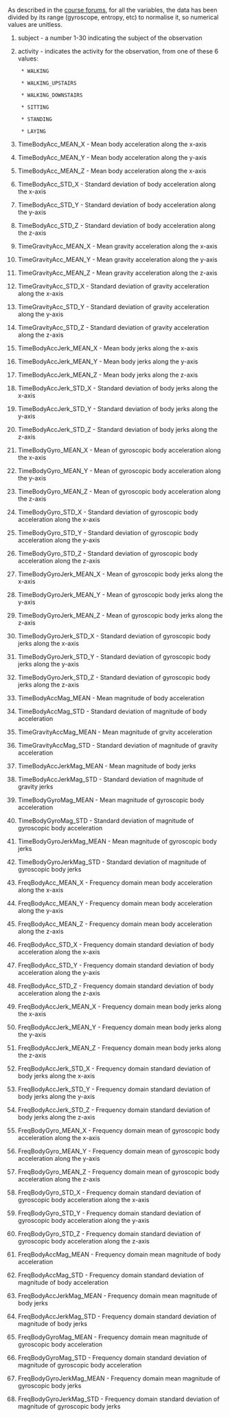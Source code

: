 As described in the [course forums](https://class.coursera.org/getdata-004/forum/thread?thread_id=261), for all the variables, the data has been divided by its range (gyroscope, entropy, etc) to normalise it, so numerical values are unitless.

1. subject - a number 1-30 indicating the subject of the observation

2. activity - indicates the activity for the observation, from one of these 6 values:

        * WALKING
        
        * WALKING_UPSTAIRS
        
        * WALKING_DOWNSTAIRS
        
        * SITTING

        * STANDING

        * LAYING

3. TimeBodyAcc_MEAN_X - Mean body acceleration along the x-axis 

4. TimeBodyAcc_MEAN_Y - Mean body acceleration along the y-axis 

5. TimeBodyAcc_MEAN_Z - Mean body acceleration along the x-axis 

6. TimeBodyAcc_STD_X - Standard deviation of body acceleration along the x-axis 

7. TimeBodyAcc_STD_Y - Standard deviation of body acceleration along the y-axis 

8. TimeBodyAcc_STD_Z - Standard deviation of body acceleration along the z-axis 

9. TimeGravityAcc_MEAN_X - Mean gravity acceleration along the x-axis

10. TimeGravityAcc_MEAN_Y - Mean gravity acceleration along the y-axis

11. TimeGravityAcc_MEAN_Z - Mean gravity acceleration along the z-axis

12. TimeGravityAcc_STD_X - Standard deviation of gravity acceleration along the x-axis

13. TimeGravityAcc_STD_Y - Standard deviation of gravity acceleration along the y-axis

14. TimeGravityAcc_STD_Z - Standard deviation of gravity acceleration along the z-axis

15. TimeBodyAccJerk_MEAN_X - Mean body jerks along the x-axis 

16. TimeBodyAccJerk_MEAN_Y - Mean body jerks along the y-axis 

17. TimeBodyAccJerk_MEAN_Z - Mean body jerks along the z-axis 

18. TimeBodyAccJerk_STD_X - Standard deviation of body jerks along the x-axis 

19. TimeBodyAccJerk_STD_Y - Standard deviation of body jerks along the y-axis

20. TimeBodyAccJerk_STD_Z - Standard deviation of body jerks along the z-axis

21. TimeBodyGyro_MEAN_X - Mean of gyroscopic body acceleration along the x-axis

22. TimeBodyGyro_MEAN_Y - Mean of gyroscopic body acceleration along the y-axis

23. TimeBodyGyro_MEAN_Z - Mean of gyroscopic body acceleration along the z-axis

24. TimeBodyGyro_STD_X - Standard deviation of gyroscopic body acceleration along the x-axis

25. TimeBodyGyro_STD_Y - Standard deviation of gyroscopic body acceleration along the y-axis

26. TimeBodyGyro_STD_Z - Standard deviation of gyroscopic body acceleration along the z-axis

27. TimeBodyGyroJerk_MEAN_X - Mean of gyroscopic body jerks along the x-axis

28. TimeBodyGyroJerk_MEAN_Y - Mean of gyroscopic body jerks along the y-axis

29. TimeBodyGyroJerk_MEAN_Z - Mean of gyroscopic body jerks along the z-axis

30. TimeBodyGyroJerk_STD_X - Standard deviation of gyroscopic body jerks along the x-axis

31. TimeBodyGyroJerk_STD_Y - Standard deviation of gyroscopic body jerks along the y-axis

32. TimeBodyGyroJerk_STD_Z - Standard deviation of gyroscopic body jerks along the z-axis

33. TimeBodyAccMag_MEAN - Mean magnitude of body acceleration

34. TimeBodyAccMag_STD - Standard deviation of magnitude of body acceleration

35. TimeGravityAccMag_MEAN - Mean magnitude of grvity acceleration

36. TimeGravityAccMag_STD - Standard deviation of magnitude of gravity acceleration

37. TimeBodyAccJerkMag_MEAN - Mean magnitude of body jerks

38. TimeBodyAccJerkMag_STD - Standard deviation of magnitude of gravity jerks

39. TimeBodyGyroMag_MEAN - Mean magnitude of gyroscopic body acceleration

40. TimeBodyGyroMag_STD - Standard deviation of magnitude of gyroscopic body acceleration

41. TimeBodyGyroJerkMag_MEAN - Mean magnitude of gyroscopic body jerks

42. TimeBodyGyroJerkMag_STD - Standard deviation of magnitude of gyroscopic body jerks

43. FreqBodyAcc_MEAN_X - Frequency domain mean body acceleration along the x-axis 

44. FreqBodyAcc_MEAN_Y - Frequency domain mean body acceleration along the y-axis 

45. FreqBodyAcc_MEAN_Z - Frequency domain mean body acceleration along the z-axis 

46. FreqBodyAcc_STD_X - Frequency domain standard deviation of body acceleration along the x-axis

47. FreqBodyAcc_STD_Y - Frequency domain standard deviation of body acceleration along the y-axis

48. FreqBodyAcc_STD_Z - Frequency domain standard deviation of body acceleration along the z-axis

49. FreqBodyAccJerk_MEAN_X - Frequency domain mean body jerks along the x-axis

50. FreqBodyAccJerk_MEAN_Y - Frequency domain mean body jerks along the y-axis

51. FreqBodyAccJerk_MEAN_Z - Frequency domain mean body jerks along the z-axis

52. FreqBodyAccJerk_STD_X - Frequency domain standard deviation of body jerks along the x-axis

53. FreqBodyAccJerk_STD_Y - Frequency domain standard deviation of body jerks along the y-axis

54. FreqBodyAccJerk_STD_Z - Frequency domain standard deviation of body jerks along the z-axis

55. FreqBodyGyro_MEAN_X - Frequency domain mean of gyroscopic body acceleration along the x-axis

56. FreqBodyGyro_MEAN_Y - Frequency domain mean of gyroscopic body acceleration along the y-axis

57. FreqBodyGyro_MEAN_Z - Frequency domain mean of gyroscopic body acceleration along the z-axis

58. FreqBodyGyro_STD_X - Frequency domain standard deviation of gyroscopic body acceleration along the x-axis

59. FreqBodyGyro_STD_Y - Frequency domain standard deviation of gyroscopic body acceleration along the y-axis

60. FreqBodyGyro_STD_Z - Frequency domain standard deviation of gyroscopic body acceleration along the z-axis

61. FreqBodyAccMag_MEAN - Frequency domain mean magnitude of body acceleration

62. FreqBodyAccMag_STD - Frequency domain standard deviation of magnitude of body acceleration

63. FreqBodyAccJerkMag_MEAN - Frequency domain mean magnitude of body jerks

64. FreqBodyAccJerkMag_STD - Frequency domain standard deviation of magnitude of body jerks

65. FreqBodyGyroMag_MEAN - Frequency domain mean magnitude of gyroscopic body acceleration

66. FreqBodyGyroMag_STD - Frequency domain standard deviation of magnitude of gyroscopic body acceleration

67. FreqBodyGyroJerkMag_MEAN - Frequency domain mean magnitude of gyroscopic body jerks

68. FreqBodyGyroJerkMag_STD - Frequency domain standard deviation of magnitude of gyroscopic body jerks